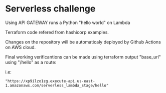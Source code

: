 # Serverless challenge

Using API GATEWAY runs a Python "hello world" on Lambda

Terraform code refered from hashicorp examples.

Changes on the repository will be automaticaly deployed by Github Actions on AWS cloud.

Final working verificantions can be made using terraform output "base_url" using "/hello" as a route:

i.e: 

    "https://xp9ilzo1zg.execute-api.us-east-1.amazonaws.com/serverless_lambda_stage/hello" 